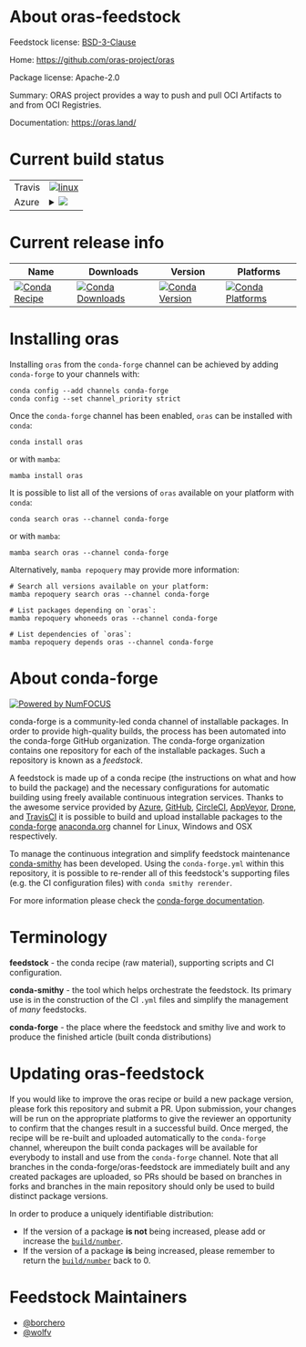 About oras-feedstock
====================

Feedstock license: [BSD-3-Clause](https://github.com/conda-forge/oras-feedstock/blob/main/LICENSE.txt)

Home: https://github.com/oras-project/oras

Package license: Apache-2.0

Summary: ORAS project provides a way to push and pull OCI Artifacts to and from OCI Registries.

Documentation: https://oras.land/

Current build status
====================


<table><tr>
    <td>Travis</td>
    <td>
      <a href="https://app.travis-ci.com/conda-forge/oras-feedstock">
        <img alt="linux" src="https://img.shields.io/travis/com/conda-forge/oras-feedstock/main.svg?label=Linux">
      </a>
    </td>
  </tr>
    
  <tr>
    <td>Azure</td>
    <td>
      <details>
        <summary>
          <a href="https://dev.azure.com/conda-forge/feedstock-builds/_build/latest?definitionId=16023&branchName=main">
            <img src="https://dev.azure.com/conda-forge/feedstock-builds/_apis/build/status/oras-feedstock?branchName=main">
          </a>
        </summary>
        <table>
          <thead><tr><th>Variant</th><th>Status</th></tr></thead>
          <tbody><tr>
              <td>linux_64</td>
              <td>
                <a href="https://dev.azure.com/conda-forge/feedstock-builds/_build/latest?definitionId=16023&branchName=main">
                  <img src="https://dev.azure.com/conda-forge/feedstock-builds/_apis/build/status/oras-feedstock?branchName=main&jobName=linux&configuration=linux%20linux_64_" alt="variant">
                </a>
              </td>
            </tr><tr>
              <td>linux_aarch64</td>
              <td>
                <a href="https://dev.azure.com/conda-forge/feedstock-builds/_build/latest?definitionId=16023&branchName=main">
                  <img src="https://dev.azure.com/conda-forge/feedstock-builds/_apis/build/status/oras-feedstock?branchName=main&jobName=linux&configuration=linux%20linux_aarch64_" alt="variant">
                </a>
              </td>
            </tr><tr>
              <td>linux_ppc64le</td>
              <td>
                <a href="https://dev.azure.com/conda-forge/feedstock-builds/_build/latest?definitionId=16023&branchName=main">
                  <img src="https://dev.azure.com/conda-forge/feedstock-builds/_apis/build/status/oras-feedstock?branchName=main&jobName=linux&configuration=linux%20linux_ppc64le_" alt="variant">
                </a>
              </td>
            </tr><tr>
              <td>osx_64</td>
              <td>
                <a href="https://dev.azure.com/conda-forge/feedstock-builds/_build/latest?definitionId=16023&branchName=main">
                  <img src="https://dev.azure.com/conda-forge/feedstock-builds/_apis/build/status/oras-feedstock?branchName=main&jobName=osx&configuration=osx%20osx_64_" alt="variant">
                </a>
              </td>
            </tr><tr>
              <td>osx_arm64</td>
              <td>
                <a href="https://dev.azure.com/conda-forge/feedstock-builds/_build/latest?definitionId=16023&branchName=main">
                  <img src="https://dev.azure.com/conda-forge/feedstock-builds/_apis/build/status/oras-feedstock?branchName=main&jobName=osx&configuration=osx%20osx_arm64_" alt="variant">
                </a>
              </td>
            </tr><tr>
              <td>win_64</td>
              <td>
                <a href="https://dev.azure.com/conda-forge/feedstock-builds/_build/latest?definitionId=16023&branchName=main">
                  <img src="https://dev.azure.com/conda-forge/feedstock-builds/_apis/build/status/oras-feedstock?branchName=main&jobName=win&configuration=win%20win_64_" alt="variant">
                </a>
              </td>
            </tr>
          </tbody>
        </table>
      </details>
    </td>
  </tr>
</table>

Current release info
====================

| Name | Downloads | Version | Platforms |
| --- | --- | --- | --- |
| [![Conda Recipe](https://img.shields.io/badge/recipe-oras-green.svg)](https://anaconda.org/conda-forge/oras) | [![Conda Downloads](https://img.shields.io/conda/dn/conda-forge/oras.svg)](https://anaconda.org/conda-forge/oras) | [![Conda Version](https://img.shields.io/conda/vn/conda-forge/oras.svg)](https://anaconda.org/conda-forge/oras) | [![Conda Platforms](https://img.shields.io/conda/pn/conda-forge/oras.svg)](https://anaconda.org/conda-forge/oras) |

Installing oras
===============

Installing `oras` from the `conda-forge` channel can be achieved by adding `conda-forge` to your channels with:

```
conda config --add channels conda-forge
conda config --set channel_priority strict
```

Once the `conda-forge` channel has been enabled, `oras` can be installed with `conda`:

```
conda install oras
```

or with `mamba`:

```
mamba install oras
```

It is possible to list all of the versions of `oras` available on your platform with `conda`:

```
conda search oras --channel conda-forge
```

or with `mamba`:

```
mamba search oras --channel conda-forge
```

Alternatively, `mamba repoquery` may provide more information:

```
# Search all versions available on your platform:
mamba repoquery search oras --channel conda-forge

# List packages depending on `oras`:
mamba repoquery whoneeds oras --channel conda-forge

# List dependencies of `oras`:
mamba repoquery depends oras --channel conda-forge
```


About conda-forge
=================

[![Powered by
NumFOCUS](https://img.shields.io/badge/powered%20by-NumFOCUS-orange.svg?style=flat&colorA=E1523D&colorB=007D8A)](https://numfocus.org)

conda-forge is a community-led conda channel of installable packages.
In order to provide high-quality builds, the process has been automated into the
conda-forge GitHub organization. The conda-forge organization contains one repository
for each of the installable packages. Such a repository is known as a *feedstock*.

A feedstock is made up of a conda recipe (the instructions on what and how to build
the package) and the necessary configurations for automatic building using freely
available continuous integration services. Thanks to the awesome service provided by
[Azure](https://azure.microsoft.com/en-us/services/devops/), [GitHub](https://github.com/),
[CircleCI](https://circleci.com/), [AppVeyor](https://www.appveyor.com/),
[Drone](https://cloud.drone.io/welcome), and [TravisCI](https://travis-ci.com/)
it is possible to build and upload installable packages to the
[conda-forge](https://anaconda.org/conda-forge) [anaconda.org](https://anaconda.org/)
channel for Linux, Windows and OSX respectively.

To manage the continuous integration and simplify feedstock maintenance
[conda-smithy](https://github.com/conda-forge/conda-smithy) has been developed.
Using the ``conda-forge.yml`` within this repository, it is possible to re-render all of
this feedstock's supporting files (e.g. the CI configuration files) with ``conda smithy rerender``.

For more information please check the [conda-forge documentation](https://conda-forge.org/docs/).

Terminology
===========

**feedstock** - the conda recipe (raw material), supporting scripts and CI configuration.

**conda-smithy** - the tool which helps orchestrate the feedstock.
                   Its primary use is in the construction of the CI ``.yml`` files
                   and simplify the management of *many* feedstocks.

**conda-forge** - the place where the feedstock and smithy live and work to
                  produce the finished article (built conda distributions)


Updating oras-feedstock
=======================

If you would like to improve the oras recipe or build a new
package version, please fork this repository and submit a PR. Upon submission,
your changes will be run on the appropriate platforms to give the reviewer an
opportunity to confirm that the changes result in a successful build. Once
merged, the recipe will be re-built and uploaded automatically to the
`conda-forge` channel, whereupon the built conda packages will be available for
everybody to install and use from the `conda-forge` channel.
Note that all branches in the conda-forge/oras-feedstock are
immediately built and any created packages are uploaded, so PRs should be based
on branches in forks and branches in the main repository should only be used to
build distinct package versions.

In order to produce a uniquely identifiable distribution:
 * If the version of a package **is not** being increased, please add or increase
   the [``build/number``](https://docs.conda.io/projects/conda-build/en/latest/resources/define-metadata.html#build-number-and-string).
 * If the version of a package **is** being increased, please remember to return
   the [``build/number``](https://docs.conda.io/projects/conda-build/en/latest/resources/define-metadata.html#build-number-and-string)
   back to 0.

Feedstock Maintainers
=====================

* [@borchero](https://github.com/borchero/)
* [@wolfv](https://github.com/wolfv/)


